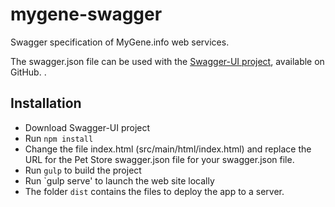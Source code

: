 # mygene-swagger
Swagger specification of MyGene.info web services.

The swagger.json file can be used with the [Swagger-UI project](http://swagger.io/swagger-ui/), available on GitHub. 
.

## Installation
* Download Swagger-UI project
* Run `npm install`
* Change the file index.html (src/main/html/index.html) and replace 
the URL for the Pet Store swagger.json file for your swagger.json file.
* Run `gulp` to build the project
* Run `gulp serve' to launch the web site locally
* The folder `dist` contains the files to deploy the app to a server.







